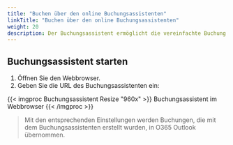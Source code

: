 ```yaml
---
title: "Buchen über den online Buchungsassistenten"
linkTitle: "Buchen über den online Buchungsassistenten"
weight: 20
description: Der Buchungsassistent ermöglicht die vereinfachte Buchung einer Ressource über den Webbrowser. Er ist auch für mobile Endgeräte (Tablet, Smartphone, ...) geeignet.
---
```

## Buchungsassistent starten

1. Öffnen Sie den Webbrowser.
2. Geben Sie die URL des Buchungsassistenten ein: </br>
   
{{< imgproc Buchungsassistent Resize "960x" >}} Buchungsassistent im Webbrowser {{< /imgproc >}}

> Mit den entsprechenden Einstellungen werden Buchungen, die mit dem Buchungsassistenten erstellt wurden, in O365 Outlook übernommen. 
